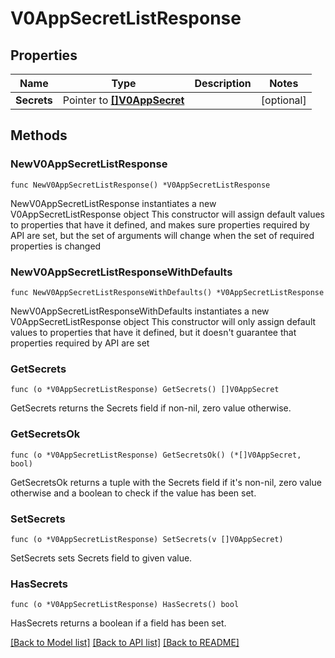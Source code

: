 # V0AppSecretListResponse

## Properties

Name | Type | Description | Notes
------------ | ------------- | ------------- | -------------
**Secrets** | Pointer to [**[]V0AppSecret**](V0AppSecret.md) |  | [optional] 

## Methods

### NewV0AppSecretListResponse

`func NewV0AppSecretListResponse() *V0AppSecretListResponse`

NewV0AppSecretListResponse instantiates a new V0AppSecretListResponse object
This constructor will assign default values to properties that have it defined,
and makes sure properties required by API are set, but the set of arguments
will change when the set of required properties is changed

### NewV0AppSecretListResponseWithDefaults

`func NewV0AppSecretListResponseWithDefaults() *V0AppSecretListResponse`

NewV0AppSecretListResponseWithDefaults instantiates a new V0AppSecretListResponse object
This constructor will only assign default values to properties that have it defined,
but it doesn't guarantee that properties required by API are set

### GetSecrets

`func (o *V0AppSecretListResponse) GetSecrets() []V0AppSecret`

GetSecrets returns the Secrets field if non-nil, zero value otherwise.

### GetSecretsOk

`func (o *V0AppSecretListResponse) GetSecretsOk() (*[]V0AppSecret, bool)`

GetSecretsOk returns a tuple with the Secrets field if it's non-nil, zero value otherwise
and a boolean to check if the value has been set.

### SetSecrets

`func (o *V0AppSecretListResponse) SetSecrets(v []V0AppSecret)`

SetSecrets sets Secrets field to given value.

### HasSecrets

`func (o *V0AppSecretListResponse) HasSecrets() bool`

HasSecrets returns a boolean if a field has been set.


[[Back to Model list]](../README.md#documentation-for-models) [[Back to API list]](../README.md#documentation-for-api-endpoints) [[Back to README]](../README.md)


